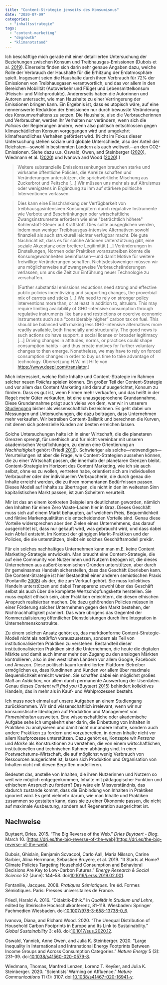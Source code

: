 ```yaml
---
title: "Content-Strategie jenseits des Konsumismus"
date: "2020-07-09"
categories: 
  - "inhaltsstrategie"
tags: 
  - "content-marketing"
  - "degrowth"
  - "klimanotstand"
---
```


Ich beschäftige mich gerade mit einer detaillierten Untersuchung der Beziehungen zwischen Konsum und Treibhausgas-Emissionen (Dubois et al. [2019](#ref-duboisItStartsHome2019)). Einerseits finden sich darin sehr genaue Angaben dazu, welche Rolle der Verbrauch der Haushalte für die Erhitzung der Erdatmosphäre spielt. Insgesamt seien die Haushalte durch ihren Verbrauch für 72% der Emissionen von Treibhausgasen verantwortlich, und das vor allem in den Bereichen Mobilität (Autoverkehr und Flüge) und Lebensmittelkonsum (Fleisch- und Milchprodukte). Andererseits haben die Autorinnen und Autoren untersucht, wie man Haushalte zu einer Verringerung der Emissionen bringen kann. Ein Ergebnis ist, dass es utopisch wäre, auf eine nennenswerte Reduktion der Emissionen nur durch bewusste Veränderung des Konsumverhaltens zu setzen. Die Haushalte, also die Verbraucherinnen und Verbraucher, werden ihr Verhalten nur verändern, wenn sich die _Policies_ der Regierungen ändern, wenn also politisch entschlossen gegen klimaschädlichen Konsum vorgegangen wird und umgekehrt klimafreundliches Verhalten gefördert wird. (Nicht im Fokus dieser Untersuchung stehen soziale und globale Unterschiede, also der Anteil der Reichsten—sowohl in bestimmten Ländern als auch weltweit—an den CO2-Emissionen. Siehe dazu u.a. Oswald, Owen, and Steinberger ([2020](#ref-oswaldLargeInequalityInternational2020)), Wiedmann et al. ([2020](#ref-wiedmannScientistsWarningAffluence2020)) und Ivanova and Wood ([2020](#ref-ivanovaUnequalDistributionHousehold2020)).)

> Weitere substanzielle Emissionssenkungen brauchen starke und wirksame öffentliche Policies, die Anreize schaffen und Veränderungen unterstützen, die sprichwörtliche Mischung aus Zuckerbrot und Peitsche \[...\] Wir müssen uns mehr als auf Altruismus oder wenigstens in Ergänzung zu ihm auf stärkere politische Interventionen verlassen.

> Dies kann eine Einschränkung der Verfügbarkeit von treibhausgasintensiven Konsumgütern durch regulative Instrumente wie Verbote und Beschränkungen oder wirtschaftliche Zwangsinstrumente erfordern wie eine "beträchtlich höhere" Kohlenstoff-Steuer auf Kraftstoff. Dies sollte ausgeglichen werden, indem man weniger Treibhausgas-intensive Alternativen sowohl finanziell als auch strukturell leichter verfügbar macht. Die gute Nachricht ist, dass es für solche Aktionen Unterstützung gibt, eine soziale Akzeptanz oder breitere Legitimität \[...\] Veränderungen in Einstellungen, Normen oder Praktiken voranzutreiben könnte die Konsumgewohnheiten beeinflussen—und damit Motive für weitere freiwillige Veränderungen schaffen. Nichtsdestoweniger müssen wir uns möglicherweise auf zwangsweise Verbrauchsänderungen verlassen, um uns die Zeit zur Einführung neuer Technologie zu verschaffen.

> (Further substantial emissions reductions need strong and effective public policies incentivizing and supporting changes, the proverbial mix of carrots and sticks \[...\] We need to rely on stronger policy interventions more than, or at least in addition to, altruism. This may require limiting availability of GHG-intensive consumption through regulative instruments like bans and restrictions or coercive economic instruments such as a “considerably higher” carbon tax on fuel. This should be balanced with making less GHG-intensive alternatives more readily available, both financially and structurally. The good news is such actions do have support, a social license or broader legitimacy \[...\] Driving changes in attitudes, norms, or practices could shape consumption habits - and thus create motives for further voluntary changes to then emerge. Nonetheless, we may have to rely on forced consumption changes in order to buy us time to take advantage of technology. Übersetzung H.W. mit Hilfe von https://www.deepl.com/translator.)

Mich interessiert, welche Rolle Inhalte und Content-Strategie im Rahmen solcher neuen _Policies_ spielen können. Ein großer Teil der Content-Strategie und vor allem das Content Marketing sind darauf ausgerichtet, Konsum zu fördern. Dass es gut ist, wenn Firmen mehr verkaufen, und das heißt in der Regel: mehr Güter verkaufen, ist eine unausgesprochene Grundannahme. Diese Grundannahme prägt auch vieles von dem, war wir in unserem [Studiengang](https://www.fh-joanneum.at/content-strategie-und-digitale-kommunikation/master/ "Content-Strategie / Content Strategy") bisher als wissenschaftlich bezeichnen. Es geht dabei um Messungen und Untersuchungen, die dazu beitragen, dass Unternehmen mehr verkaufen. Wir betreiben Content-Ballistik und berechnen die Kurven, mit denen sich potenzielle Kunden am besten erreichen lassen.

Solche Untersuchungen halte ich in einer Wirtschaft, die die planetaren Grenzen sprengt, für unethisch und für nicht vereinbar mit unseren akademischen Verpflichtungen, zu denen eine Orientierung an _Nachhaltigkeit_ gehört (Friedl [2016](#ref-friedlDidaktikEthik2016)). Schwieriger als solche—notwendigen— Verurteilungen ist aber die Frage, wie Content-Strategien aussehen können, die zu einer Wirtschaft passen, die innerhalb der planetaren Grenzen bleibt. Content-Strategie im Horizont des Content Marketing, wie ich sie auch selbst, ohne es zu wollen, vertreten habe, orientiert sich am individuellen Verbraucher oder der individuellen Verbraucherin, die durch genau die Inhalte erreicht werden, die zu ihren momentanen Bedürfnissen passen. Dieses Modell auf Inhalte zu übertragen, die nicht in den im weitesten Sinn kapitalistischen Markt passen, ist zum Scheitern verurteilt.

Mir ist das an einem konkreten Beispiel am deutlichsten geworden, nämlich den Inhalten für einen Zero Waste-Laden hier in Graz. Dieses Geschäft muss sich auf einem Markt behaupten, auf welchem Preis, Bequemlichkeit und fiktive Markenqualitäten die entscheidenden Vorteile sind. Genau diese Vorteile widersprechen aber den Zielen eines Unternehmens, das darauf ausgerichtet ist, dass nur gekauft wird, was gebraucht wird, und dass dabei kein Abfall entsteht. Im Kontext der gängigen Markt-Praktiken und der Policies, die sie unterstützen, bleibt ein solches Geschäftsmodell prekär.

Für ein solches nachhaltiges Unternehmen kann man m.E. keine Content Marketing-Strategie entwickeln. Man braucht eine Content-Strategie, die auf eine Community von Nutzerinnen und Nutzern bezogen ist, die dieses Unternehmen aus außerökonomischen Gründen unterstützen, aber durch ihr gemeinsames Handeln sicherstellen, dass das Geschäft überleben kann. Die Content-Strategie ist hier Bestandteil einer anderen semiotischen Praxis (Fontanille [2008](#ref-fontanillePratiquesSemiotiques2008)) als der, die zum Verkauf gehört. Sie muss kollektives Handeln unterstützen und dabei Transparenz sowohl über das Geschäft selbst als auch über die komplette Wertschöpfungskette herstellen. Sie muss explizit ethisch sein, aber Praktiken erleichtern, die diesen ethischen Anspruch realisierbar machen. Die dazu gehörenden Policies müssen in einer Förderung solcher Unternehmen gegen den Markt bestehen, der Nichtnachhaltigkeit prämiert. Das wäre übrigens das Gegenteil der Kommerzialisierung öffentlicher Dienstleistungen durch ihre Integration in Unternehmenskonstrukte.

Zu einem solchen Ansatz gehört es, das marktkonforme Content-Strategie-Modell nicht als _natürlich_ vorauszusetzen, sondern als Teil von institutionalisierten Praktiken zu verstehen. Bestandteil dieser institutionalisierten Praktiken sind die Unternehmen, die heute die digitalen Märkte und damit auch immer mehr den Zugang zu den analogen Märkten kontrollieren, also in den westlichen Ländern vor allem Google, Facebook und Amazon. Diese politisch kaum kontrollierten Plattform-Betreiber ermöglichen es, dass Kundinnen und Kunden vor allem über maximale Bequemlichkeit erreicht werden. Sie schaffen dabei ein möglichst großes Maß an _Addiction_, vor allem durch permanente Auswertung der Userdaten. Genau dieses _Content will find you_ (Buytaert [2015](#ref-buytaertBigReverseWeb2015)) behindert kollektives Handeln, das in mehr als in Kauf- und Wahlprozessen besteht.

Ich muss noch einmal auf unsere Aufgaben an einem Studiengang zurückkommen. Wir sind wissenschaftlich irrelevant, wenn wir nur konsumistische Ideologien auf Produktion und Management von _Firmeninhalten_ ausweiten. Eine wissenschaftliche oder akademische Aufgabe sehe ich umgekehrt eher darin, die Einbettung von Inhalten in Praktiken zu analysieren und damit nicht nur andere Inhalte, sondern auch andere Praktiken zu fordern und vorzubereiten, in denen Inhalte nicht vor allem Kaufprozesse unterstützen. Dazu gehört es, Konzepte wir _Persona_ und _Marke_ als Konstruktionen zu verstehen, die von einem wirtschaftlichen, institutionellen und technischen Rahmen abhängig sind. In einer Postwachstums-Wirtschaft, die auf möglichst wenig Verbrauch von Ressourcen ausgerichtet ist, lassen sich Produktion und Organisation von Inhalten nicht mit diesen Begriffen modellieren.

Bedeutet das, anstelle von Inhalten, die ihren Nutzerinnen und Nutzern so weit wie möglich entgegenkommen, Inhalte mit pädagogischer Funktion und ethischem Anspruch zu fordern? Das wäre ein Missverständnis, das dadurch zustande kommt, dass die Einbindung von Inhalten in Praktiken ignoriert wird. Es geht vielmehr darum, wie man Inhalte und Praktiken zusammen so gestalten kann, dass sie zu einer Ökonomie passen, die nicht auf maximale Ausbeutung, sondern auf Regeneration ausgerichtet ist.

## Nachweise

Buytaert, Dries. 2015. “The Big Reverse of the Web.” _Dries Buytaert - Blog_. March 10. [https://dri.es/the-big-reverse-of-the-web](https://dri.es/the-big-reverse-of-the-web).

Dubois, Ghislain, Benjamin Sovacool, Carlo Aall, Maria Nilsson, Carine Barbier, Alina Herrmann, Sébastien Bruyère, et al. 2019. “It Starts at Home? Climate Policies Targeting Household Consumption and Behavioral Decisions Are Key to Low-Carbon Futures.” _Energy Research & Social Science_ 52 (June): 144–58. doi:[10.1016/j.erss.2019.02.001](https://doi.org/10.1016/j.erss.2019.02.001).

Fontanille, Jacques. 2008. _Pratiques Sémiotiques_. 1re éd. Formes Sémiotiques. Paris: Presses universitaires de France.

Friedl, Harald A. 2016. “Didaktik-Ethik.” In _Qualität in Studium und Lehre_, edited by Steirische Hochschulkonferenz, 81–119. Wiesbaden: Springer Fachmedien Wiesbaden. doi:[10.1007/978-3-658-13738-0\_6](https://doi.org/10.1007/978-3-658-13738-0_6).

Ivanova, Diana, and Richard Wood. 2020. “The Unequal Distribution of Household Carbon Footprints in Europe and Its Link to Sustainability.” _Global Sustainability_ 3: e18. doi:[10.1017/sus.2020.12](https://doi.org/10.1017/sus.2020.12).

Oswald, Yannick, Anne Owen, and Julia K. Steinberger. 2020. “Large Inequality in International and Intranational Energy Footprints Between Income Groups and Across Consumption Categories.” _Nature Energy_ 5 (3): 231–39. doi:[10.1038/s41560-020-0579-8](https://doi.org/10.1038/s41560-020-0579-8).

Wiedmann, Thomas, Manfred Lenzen, Lorenz T. Keyßer, and Julia K. Steinberger. 2020. “Scientists’ Warning on Affluence.” _Nature Communications_ 11 (1): 3107. doi:[10.1038/s41467-020-16941-y](https://doi.org/10.1038/s41467-020-16941-y).

